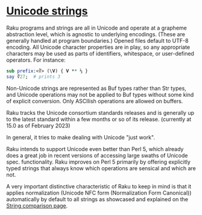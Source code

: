 [1]: https://rosettacode.org/wiki/Unicode_strings

# [Unicode strings][1]





Raku programs and strings are all in Unicode and operate at a grapheme abstraction level, which is agnostic to underlying encodings.  (These are generally handled at program boundaries.)  Opened files default to UTF-8 encoding. All Unicode character properties are in play, so any appropriate characters may be used as parts of identifiers, whitespace, or user-defined operators.  For instance:

```perl
sub prefix:<∛> (\𝐕) { 𝐕 ** ⅓ }
say ∛27;  # prints 3
```


Non-Unicode strings are represented as Buf types rather than Str types, and Unicode operations may not be applied to Buf types without some kind of explicit conversion.  Only ASCIIish operations are allowed on buffers.



Raku tracks the Unicode consortium standards releases and is generally up to the latest standard within a few months or so of its release. (currently at 15.0 as of February 2023)



In general, it tries to make dealing with Unicode "just work".



Raku intends to support Unicode even better than Perl 5, which already does a great job in recent versions of accessing large swaths of Unicode spec. functionality. Raku improves on Perl 5 primarily by offering explicitly typed strings that always know which operations are sensical and which are not.



A very important distinctive characteristic of Raku to keep in mind is that it applies normalization (Unicode NFC form (Normalization Form Canonical)) automatically by default to all strings as showcased and explained on the [String comparison page](https://rosettacode.org/wiki/String_comparison#Unicode_normalization_by_default).
